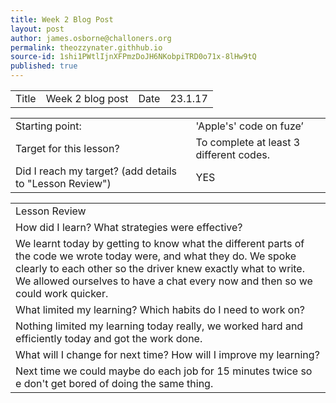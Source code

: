 ```yaml
---
title: Week 2 Blog Post
layout: post
author: james.osborne@challoners.org
permalink: theozzynater.githhub.io
source-id: 1shi1PWtlIjnXFPmzDoJH6NKobpiTRD0o71x-8lHw9tQ
published: true
---
```

<table>
  <tr>
    <td>Title</td>
    <td> Week 2 blog post</td>
    <td>Date</td>
    <td> 23.1.17</td>
  </tr>
</table>


<table>
  <tr>
    <td>Starting point:</td>
    <td>'Apple's' code on fuze’</td>
  </tr>
  <tr>
    <td>Target for this lesson?</td>
    <td> To complete at least 3 different codes.</td>
  </tr>
  <tr>
    <td>Did I reach my target? 
(add details to "Lesson Review")</td>
    <td> YES</td>
  </tr>
</table>


<table>
  <tr>
    <td>Lesson Review</td>
  </tr>
  <tr>
    <td>How did I learn? What strategies were effective? </td>
  </tr>
  <tr>
    <td>We learnt today by getting to know what the different parts of the code we wrote today were, and what they do. We spoke clearly to each other so the driver knew exactly what to write. We allowed ourselves to have a chat every now and then so we could work quicker.</td>
  </tr>
  <tr>
    <td>What limited my learning? Which habits do I need to work on? </td>
  </tr>
  <tr>
    <td>Nothing limited my learning today really, we worked hard and efficiently today and got the work done.</td>
  </tr>
  <tr>
    <td>What will I change for next time? How will I improve my learning?</td>
  </tr>
  <tr>
    <td>Next time we could maybe do each job for 15 minutes twice so e don't get bored of doing the same thing.</td>
  </tr>
</table>


